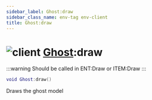 ```yaml
---
sidebar_label: Ghost:draw
sidebar_class_name: env-tag env-client
title: Ghost:draw
---
```


# <img src='/img/wiki/client.png' alt='client' classname='env-tag' /> [Ghost](../ghost/README.md):draw

:::warning
Should be called in ENT:Draw or ITEM:Draw
:::


```lua
void Ghost:draw()
```

Draws the ghost model<br/>
